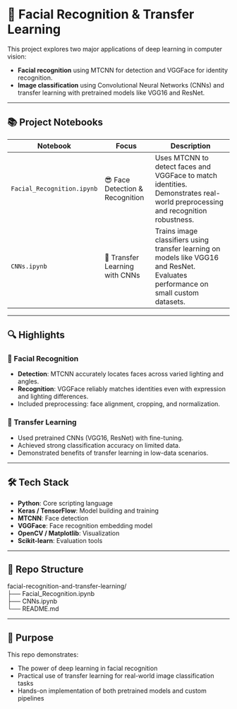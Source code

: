 # 🧠 Facial Recognition & Transfer Learning

This project explores two major applications of deep learning in computer vision:

- **Facial recognition** using MTCNN for detection and VGGFace for identity recognition.
- **Image classification** using Convolutional Neural Networks (CNNs) and transfer learning with pretrained models like VGG16 and ResNet.

---

## 📚 Project Notebooks

| Notebook | Focus | Description |
|----------|-------|-------------|
| `Facial_Recognition.ipynb` | 😎 Face Detection & Recognition | Uses MTCNN to detect faces and VGGFace to match identities. Demonstrates real-world preprocessing and recognition robustness. |
| `CNNs.ipynb` | 🧠 Transfer Learning with CNNs | Trains image classifiers using transfer learning on models like VGG16 and ResNet. Evaluates performance on small custom datasets. |

---

## 🔍 Highlights

### 👤 Facial Recognition
- **Detection**: MTCNN accurately locates faces across varied lighting and angles.
- **Recognition**: VGGFace reliably matches identities even with expression and lighting differences.
- Included preprocessing: face alignment, cropping, and normalization.

### 🧪 Transfer Learning
- Used pretrained CNNs (VGG16, ResNet) with fine-tuning.
- Achieved strong classification accuracy on limited data.
- Demonstrated benefits of transfer learning in low-data scenarios.

---

## 🛠 Tech Stack

- **Python**: Core scripting language
- **Keras / TensorFlow**: Model building and training
- **MTCNN**: Face detection
- **VGGFace**: Face recognition embedding model
- **OpenCV / Matplotlib**: Visualization
- **Scikit-learn**: Evaluation tools

---

## 📁 Repo Structure

facial-recognition-and-transfer-learning/  
├── Facial_Recognition.ipynb  
├── CNNs.ipynb  
└── README.md

---

## 🎯 Purpose

This repo demonstrates:
- The power of deep learning in facial recognition
- Practical use of transfer learning for real-world image classification tasks
- Hands-on implementation of both pretrained models and custom pipelines
